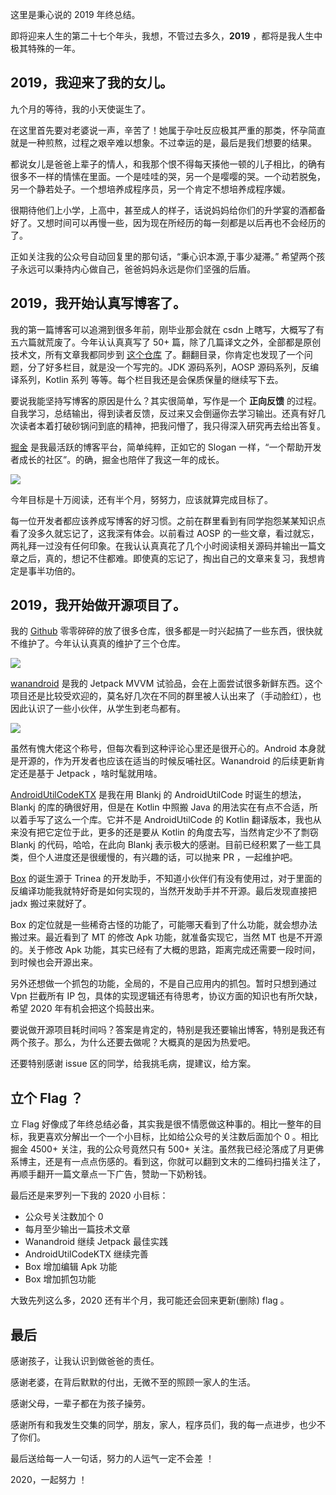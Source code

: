 这里是秉心说的 2019 年终总结。

即将迎来人生的第二十七个年头，我想，不管过去多久，**2019** ，都将是我人生中极其特殊的一年。

## 2019，我迎来了我的女儿。

九个月的等待，我的小天使诞生了。

在这里首先要对老婆说一声，辛苦了！她属于孕吐反应极其严重的那类，怀孕简直就是一种煎熬，过程之艰辛难以想象。不过幸运的是，最后是我们想要的结果。

都说女儿是爸爸上辈子的情人，和我那个恨不得每天揍他一顿的儿子相比，的确有很多不一样的情愫在里面。一个是哇哇的哭，另一个是嘤嘤的哭。一个动若脱兔，另一个静若处子。一个想培养成程序员，另一个肯定不想培养成程序媛。

很期待他们上小学，上高中，甚至成人的样子，话说妈妈给你们的升学宴的酒都备好了。又想时间可以再慢一些，因为现在所经历的每一刻都是以后再也不会经历的了。

正如关注我的公众号自动回复里的那句话，“秉心识本源,于事少凝滞。” 希望两个孩子永远可以秉持内心做自己，爸爸妈妈永远是你们坚强的后盾。

## 2019，我开始认真写博客了。

我的第一篇博客可以追溯到很多年前，刚毕业那会就在 csdn 上瞎写，大概写了有五六篇就荒废了。今年认认真真写了 50+ 篇，除了几篇译文之外，全部都是原创技术文，所有文章我都同步到 [这个仓库](https://github.com/lulululbj/Pyramid) 了。翻翻目录，你肯定也发现了一个问题，分了好多栏目，就是没一个写完的。JDK 源码系列，AOSP 源码系列，反编译系列，Kotlin 系列 等等。每个栏目我还是会保质保量的继续写下去。

要说我能坚持写博客的原因是什么？其实很简单，写作是一个 **正向反馈** 的过程。自我学习，总结输出，得到读者反馈，反过来又会倒逼你去学习输出。还真有好几次读者本着打破砂锅问到底的精神，把我问懵了，我只得深入研究再去给出答复。

[掘金](https://juejin.im/user/586eff908d6d81005879507d) 是我最活跃的博客平台，简单纯粹，正如它的 Slogan 一样，“一个帮助开发者成长的社区”。的确，掘金也陪伴了我这一年的成长。

![](https://user-gold-cdn.xitu.io/2019/12/12/16efaaa9283a9e90?w=312&h=342&f=png&s=20567)

今年目标是十万阅读，还有半个月，努努力，应该就算完成目标了。

每一位开发者都应该养成写博客的好习惯。之前在群里看到有同学抱怨某某知识点看了没多久就忘记了，这我深有体会。以前看过 AOSP 的一些文章，看过就忘，两礼拜一过没有任何印象。在我认认真真花了几个小时阅读相关源码并输出一篇文章之后，真的，想记不住都难。即使真的忘记了，掏出自己的文章来复习，我想肯定是事半功倍的。

## 2019，我开始做开源项目了。

我的 [Github](https://github.com/lulululbj) 零零碎碎的放了很多仓库，很多都是一时兴起搞了一些东西，很快就不维护了。今年认认真真的维护了三个仓库。

![](https://user-gold-cdn.xitu.io/2019/12/12/16efab5cac680043?w=952&h=266&f=png&s=22597)

 [wanandroid](https://github.com/lulululbj/wanandroid) 是我的 Jetpack MVVM 试验品，会在上面尝试很多新鲜东西。这个项目还是比较受欢迎的，莫名好几次在不同的群里被人认出来了（手动脸红），也因此认识了一些小伙伴，从学生到老鸟都有。

 ![](https://user-gold-cdn.xitu.io/2019/12/12/16efabedb53e8865?w=733&h=136&f=png&s=31847)

 虽然有愧大佬这个称号，但每次看到这种评论心里还是很开心的。Android 本身就是开源的，作为开发者也应该在适当的时候反哺社区。Wanandroid 的后续更新肯定还是基于 Jetpack ，啥时髦就用啥。

 [AndroidUtilCodeKTX](https://github.com/lulululbj/AndroidUtilCodeKTX) 是我在用 Blankj 的 AndroidUtilCode 时诞生的想法，Blankj 的库的确很好用，但是在 Kotlin 中照搬 Java 的用法实在有点不合适，所以着手写了这么一个库。它并不是 AndroidUtilCode 的 Kotlin 翻译版本，我也从来没有把它定位于此，更多的还是要从 Kotlin 的角度去写，当然肯定少不了剽窃 Blankj 的代码，哈哈，在此向 Blankj 表示极大的感谢。目前已经积累了一些工具类，但个人进度还是很缓慢的，有兴趣的话，可以抛来 PR ，一起维护吧。

 [Box](https://github.com/lulululbj/Box) 的诞生源于 Trinea 的开发助手，不知道小伙伴们有没有使用过，对于里面的反编译功能我就特好奇是如何实现的，当然开发助手并不开源。最后发现直接把 jadx 搬过来就好了。

 Box 的定位就是一些稀奇古怪的功能了，可能哪天看到了什么功能，就会想办法搬过来。最近看到了 MT 的修改 Apk 功能，就准备实现它，当然 MT 也是不开源的。关于修改 Apk 功能，其实已经有了大概的思路，距离完成还需要一段时间，到时候也会开源出来。

另外还想做一个抓包的功能，全局的，不是自己应用内的抓包。暂时只想到通过 Vpn 拦截所有 IP 包，具体的实现逻辑还有待思考，协议方面的知识也有所欠缺，希望 2020 年有机会把这个捣鼓出来。

 要说做开源项目耗时间吗？答案是肯定的，特别是我还要输出博客，特别是我还有两个孩子。那么，为什么还要去做呢？大概真的是因为热爱吧。

 还要特别感谢 issue 区的同学，给我挑毛病，提建议，给方案。

## 立个 Flag ？

立 Flag 好像成了年终总结必备，其实我是很不情愿做这种事的。相比一整年的目标，我更喜欢分解出一个一个小目标，比如给公众号的关注数后面加个 0 。相比掘金 4500+ 关注，我的公众号竟然只有 500+ 关注。虽然我已经沦落成了月更佛系博主，还是有一点点伤感的。看到这，你就可以翻到文末的二维码扫描关注了，再顺手翻开一篇文章点一下广告，赞助一下奶粉钱。

最后还是来罗列一下我的 2020 小目标：

* 公众号关注数加个 0
* 每月至少输出一篇技术文章
* Wanandroid 继续 Jetpack 最佳实践
* AndroidUtilCodeKTX 继续完善
* Box 增加编辑 Apk 功能
* Box 增加抓包功能

大致先列这么多，2020 还有半个月，我可能还会回来更新(删除) flag 。

## 最后

感谢孩子，让我认识到做爸爸的责任。

感谢老婆，在背后默默的付出，无微不至的照顾一家人的生活。

感谢父母，一辈子都在为孩子操劳。

感谢所有和我发生交集的同学，朋友，家人，程序员们，我的每一点进步，也少不了你们。

最后送给每一人一句话，努力的人运气一定不会差 ！

2020，一起努力 ！
